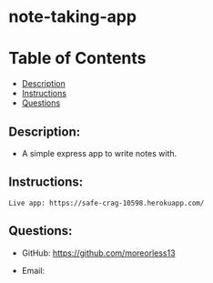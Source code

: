 # note-taking-app

# Table of Contents

- [Description](#Description)
- [Instructions](#Instructions)
- [Questions](#Questions)

    
## Description:

* A simple express app to write notes with.
    
## Instructions:
```
Live app: https://safe-crag-10598.herokuapp.com/
```
## Questions:

* GitHub: https://github.com/moreorless13

* Email: 